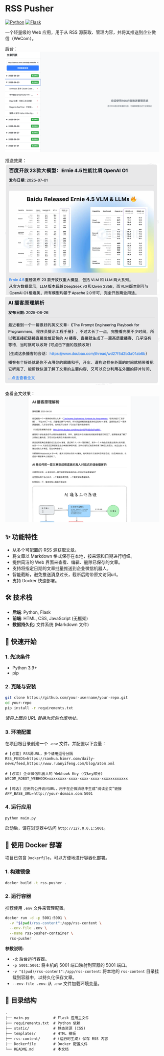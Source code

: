# RSS Pusher

[![Python](https://img.shields.io/badge/Python-3.9+-blue.svg)](https://www.python.org/downloads/)
[![Flask](https://img.shields.io/badge/Flask-2.x-black.svg)](https://flask.palletsprojects.com/)

一个轻量级的 Web 应用，用于从 RSS 源获取、管理内容，并将其推送到企业微信（WeCom）。

后台：
![img.png](static/image/img2.png)

推送效果：
![img.png](static/image/img4.png)![img.png](static/image/img3.png)

查看全文效果：
![img.png](static/image/img5.png)


## ✨ 功能特性

-   从多个可配置的 RSS 源获取文章。
-   将文章以 Markdown 格式保存在本地，按来源和日期进行组织。
-   提供简洁的 Web 界面来查看、编辑、删除已保存的文章。
-   支持将指定日期的文章批量推送到企业微信机器人。
-   智能截断，避免推送消息过长，截断后附带原文访问url。
-   支持 Docker 快速部署。

## 🛠️ 技术栈

-   **后端**: Python, Flask
-   **前端**: HTML, CSS, JavaScript (无框架)
-   **数据持久化**: 文件系统 (Markdown 文件)

## 🚀 快速开始

### 1. 先决条件

-   Python 3.9+
-   pip

### 2. 克隆与安装

```bash
git clone https://github.com/your-username/your-repo.git
cd your-repo
pip install -r requirements.txt
```
*请将上面的 URL 替换为您的仓库地址。*

### 3. 环境配置

在项目根目录创建一个 `.env` 文件，并配置以下变量：

```dotenv
# [必需] RSS源URL，多个请用逗号分隔
RSS_FEEDS=https://sanhua.himrr.com/daily-news/feed,https://www.ruanyifeng.com/blog/atom.xml

# [必需] 企业微信机器人的 Webhook Key (仅key部分)
WECOM_ROBOT_WEBHOOK=xxxxxxxx-xxxx-xxxx-xxxx-xxxxxxxxxxxx

# [可选] 应用的公开访问URL，用于在企微消息中生成“阅读全文”链接
APP_BASE_URL=http://your-domain.com:5001
```

### 4. 运行应用

```bash
python main.py
```
启动后，请在浏览器中访问 `http://127.0.0.1:5001`。

## 🐳 使用 Docker 部署

项目已包含 `Dockerfile`，可以方便地进行容器化部署。

### 1. 构建镜像

```bash
docker build -t rss-pusher .
```

### 2. 运行容器

推荐使用 `.env` 文件来管理配置。

```bash
docker run -d -p 5001:5001 \
  -v "$(pwd)/rss-content":/app/rss-content \
  --env-file .env \
  --name rss-pusher-container \
  rss-pusher
```
**参数说明:**
-   `-d`: 后台运行容器。
-   `-p 5001:5001`: 将主机的 5001 端口映射到容器的 5001 端口。
-   `-v "$(pwd)/rss-content":/app/rss-content`: 将本地的 `rss-content` 目录挂载到容器中，以持久化保存文章。
-   `--env-file .env`: 从 `.env` 文件加载环境变量。

## 📁 目录结构

```
.
├── main.py           # Flask 应用主文件
├── requirements.txt  # Python 依赖
├── static/           # 静态资源 (CSS)
├── templates/        # HTML 模板
├── rss-content/      # (运行时生成) 保存 RSS 内容
├── Dockerfile        # Docker 配置文件
└── README.md         # 本文档
```
